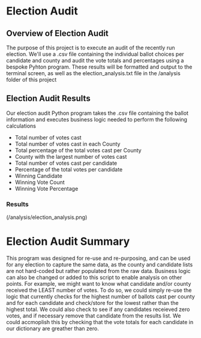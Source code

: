 # Election Audit

## Overview of Election Audit
The purpose of this project is to execute an audit of the recently run 
election.  We'll use a .csv file containing the individual ballot choices per candidate
and county and audit the vote totals and percentages using a bespoke Pyhton program.
These results will be formatted and output to the terminal screen, as well as the election_analysis.txt file
in the /analysis folder of this project

## Election Audit Results
Our election audit Python program takes the .csv file containing the ballot information and 
executes business logic needed to perform the following calculations
- Total number of votes cast
- Total number of votes cast in each County
- Total percentage of the total votes cast per County
- County with the largest number of votes cast
- Total number of votes cast per candidate
- Percentage of the total votes per candidate
- Winning Candidate
- Winning Vote Count
- Winning Vote Percentage

### Results
(/analysis/election_analysis.png)

# Election Audit Summary
This program was designed for re-use and re-purposing, and 
can be used for any election to capture the same data, as the county and 
candidate lists are not hard-coded but rather populated from the raw data.
Business logic can also be changed or added to this script to enable analysis on 
other points.  For example, we might want to know what candidate and/or county received the 
LEAST number of votes.  To do so, we could simply re-use the logic that currently checks for the 
highest number of ballots cast per county and for each candidate and check/store for the lowest 
rather than the highest total.  We could also check to see if any candidates receieved zero votes, 
and if necessary remove that candidate from the results list.  We could accmoplish this by checking that
the vote totals for each candidate in our dictionary are greather than zero.
